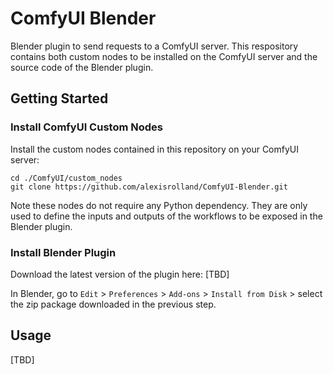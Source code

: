 # ComfyUI Blender

Blender plugin to send requests to a ComfyUI server. This respository contains both custom nodes to be installed on the ComfyUI server and the source code of the Blender plugin.

## Getting Started

### Install ComfyUI Custom Nodes

Install the custom nodes contained in this repository on your ComfyUI server:

```shell
cd ./ComfyUI/custom_nodes
git clone https://github.com/alexisrolland/ComfyUI-Blender.git
```

Note these nodes do not require any Python dependency. They are only used to define the inputs and outputs of the workflows to be exposed in the Blender plugin.

### Install Blender Plugin

Download the latest version of the plugin here: [TBD]

In Blender, go to `Edit` > `Preferences` > `Add-ons` > `Install from Disk` > select the zip package downloaded in the previous step.

## Usage

[TBD]
